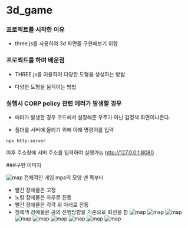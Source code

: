 # 3d_game

### 프로젝트를 시작한 이유

- three.js를 사용하여 3d 화면를 구현해보기 위함

### 프로젝트를 하며 배운점

- THREE.js를 이용하여 다양한 도형을 생성하는 방법

- 다양한 도형을 움직이는 방법

### 실행시 CORP policy 관련 에러가 발생할 경우

- 에러가 발생할 경우 코드에서 설정해준 우주가 아닌 검정색 화면이나온다.

- 폴더를 서버에 올리기 위해 아래 명령어를 입력

```npx http-server```

이후 주소창에 서버 주소를 입력하여 실행가능 http://127.0.0.1:8080

###구현 이미지

![map](./img/a.png)
전체적인 게임 mpa의 모양 맨 쪽부터
- 빨간 장애물은 고정
- 노랑 장애물은 좌우로 진동
- 빨간 장애물은 각각 위 아래로 진동
- 청록색 장애물은 공의 진행방향을 기준으로 회전을 함
![map](./img/스크린샷(18).png)
![map](./img/스크린샷(21).png)
![map](./img/스크린샷(22).png)
![map](./img/스크린샷(24).png)
![map](./img/스크린샷(25).png)
![map](./img/스크린샷(26).png)
![map](./img/스크린샷(28).png)
![map](./img/스크린샷(30).png)
![map](./img/스크린샷(31).png)
